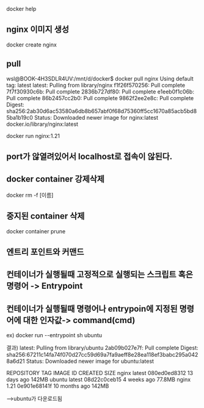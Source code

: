 docker help


## nginx 이미지 생성
docker create nginx


## pull
wsl@BOOK-4H3SDLR4UV:/mnt/d/docker$ docker pull nginx
Using default tag: latest
latest: Pulling from library/nginx
f1f26f570256: Pull complete
7f7f30930c6b: Pull complete
2836b727df80: Pull complete
e1eeb0f1c06b: Pull complete
86b2457cc2b0: Pull complete
9862f2ee2e8c: Pull complete
Digest: sha256:2ab30d6ac53580a6db8b657abf0f68d75360ff5cc1670a85acb5bd85ba1b19c0
Status: Downloaded newer image for nginx:latest
docker.io/library/nginx:latest


docker run nginx:1.21

## port가 않열려있어서 localhost로 접속이 않된다.

## docker container 강제삭제
docker rm -f [이름]

## 중지된 container 삭제

docker container prune

## 엔트리 포인트와 커맨드
## 컨테이너가 실행될때 고정적으로 실행되는 스크립트 혹은 명령어 -> Entrypoint
## 컨테이너가 실행될때 명령어나 entrypoin에 지정된 명령어에 대한 인자값-> command(cmd)
ex) docker run --entrypoint sh ubuntu

결과)
latest: Pulling from library/ubuntu
2ab09b027e7f: Pull complete
Digest: sha256:67211c14fa74f070d27cc59d69a7fa9aeff8e28ea118ef3babc295a0428a6d21
Status: Downloaded newer image for ubuntu:latest

REPOSITORY   TAG       IMAGE ID       CREATED         SIZE
nginx        latest    080ed0ed8312   13 days ago     142MB
ubuntu       latest    08d22c0ceb15   4 weeks ago     77.8MB
nginx        1.21      0e901e68141f   10 months ago   142MB

-->ubuntu가 다운로드됨

##

